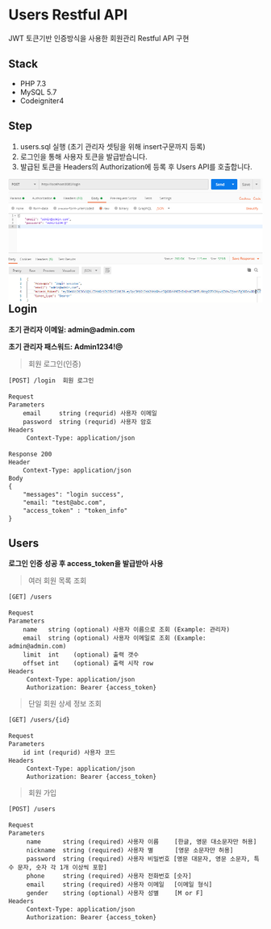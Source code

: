 # Users Restful API
JWT 토큰기반 인증방식을 사용한 회원관리 Restful API 구현

## Stack
- PHP 7.3
- MySQL 5.7
- Codeigniter4

## Step
1. users.sql 실행 (초기 관리자 셋팅을 위해 insert구문까지 등록)
2. 로그인을 통해 사용자 토큰을 발급받습니다.
3. 발급된 토큰을 Headers의 Authorization에 등록 후 Users API를 호출합니다.
<img src="./readme_asset/post_login.PNG" style="float:left"/>
<br>

## Login
**초기 관리자 이메일: admin<span></span>@admin.com**

**초기 관리자 패스워드: Admin1234!@**

>회원 로그인(인증)
```
[POST] /login  회원 로그인

Request
Parameters
    email     string (requrid) 사용자 이메일
    password  string (requrid) 사용자 암호
Headers
     Context-Type: application/json
     
Response 200
Header
    Context-Type: application/json
Body
{
    "messages": "login success",
    "email: "test@abc.com",
    "access_token" : "token_info"
}

```

## Users
**로그인 인증 성공 후 access_token을 발급받아 사용**

>여러 회원 목록 조회
```
[GET] /users

Request
Parameters
    name   string (optional) 사용자 이름으로 조회 (Example: 관리자)   
    email  string (optional) 사용자 이메일로 조회 (Example: admin@admin.com)
    limit  int    (optional) 출력 갯수
    offset int    (optional) 출력 시작 row
Headers
     Context-Type: application/json
     Authorization: Bearer {access_token}
```
>단일 회원 상세 정보 조회
```
[GET] /users/{id}  

Request
Parameters
    id int (requrid) 사용자 코드
Headers
     Context-Type: application/json
     Authorization: Bearer {access_token}
```
>회원 가입
```
[POST] /users 

Request
Parameters
     name      string (required) 사용자 이름　　 [한글, 영문 대소문자만 허용]
     nickname  string (required) 사용자 별　　　 [영문 소문자만 허용]
     password  string (required) 사용자 비밀번호 [영문 대문자, 영문 소문자, 특수 문자, 숫자 각 1개 이상씩 포함]
     phone     string (required) 사용자 전화번호 [숫자]
     email     string (required) 사용자 이메일　 [이메일 형식]
     gender    string (optional) 사용자 성별　　 [M or F]
Headers
     Context-Type: application/json
     Authorization: Bearer {access_token}
```
